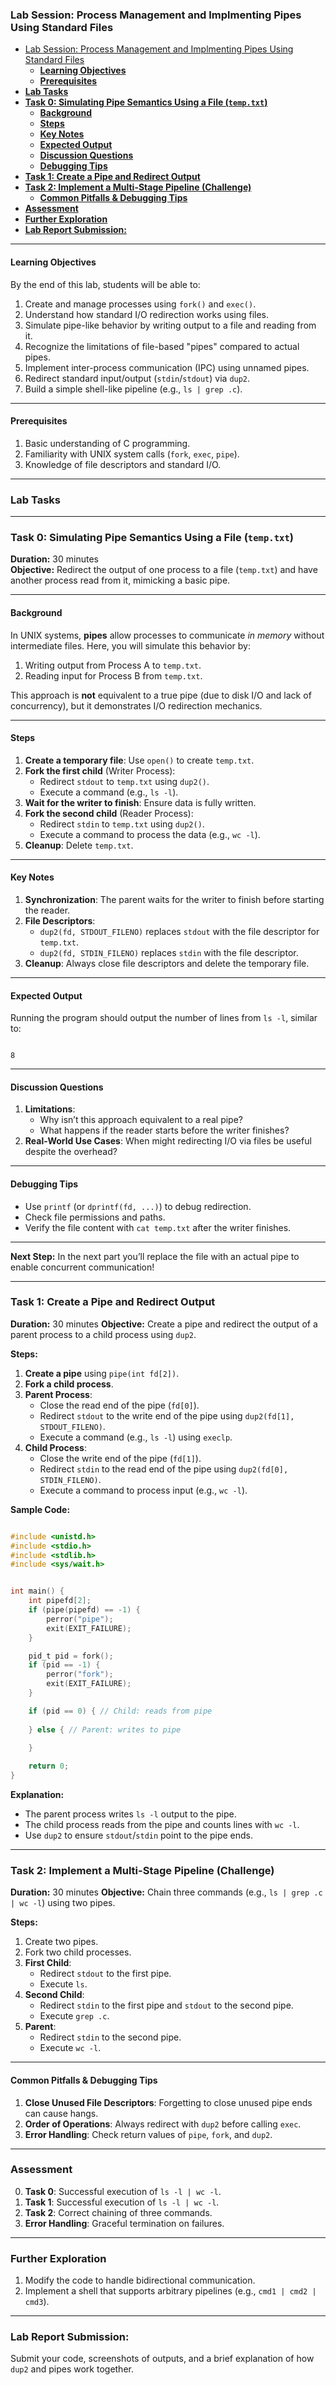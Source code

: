 
### Lab Session: Process Management and Implmenting Pipes Using Standard Files
- [Lab Session: Process Management and Implmenting Pipes Using Standard Files](#lab-session-process-management-and-implmenting-pipes-using-standard-files)
  - [**Learning Objectives**](#learning-objectives)
  - [**Prerequisites**](#prerequisites)
- [**Lab Tasks**](#lab-tasks)
- [**Task 0: Simulating Pipe Semantics Using a File (`temp.txt`)**](#task-0-simulating-pipe-semantics-using-a-file-temptxt)
  - [**Background**](#background)
  - [**Steps**](#steps)
  - [**Key Notes**](#key-notes)
  - [**Expected Output**](#expected-output)
  - [**Discussion Questions**](#discussion-questions)
  - [**Debugging Tips**](#debugging-tips)
- [**Task 1: Create a Pipe and Redirect Output**](#task-1-create-a-pipe-and-redirect-output)
- [**Task 2: Implement a Multi-Stage Pipeline (Challenge)**](#task-2-implement-a-multi-stage-pipeline-challenge)
  - [**Common Pitfalls \& Debugging Tips**](#common-pitfalls--debugging-tips)
- [**Assessment**](#assessment)
- [**Further Exploration**](#further-exploration)
- [**Lab Report Submission:**](#lab-report-submission)

---

#### **Learning Objectives**
By the end of this lab, students will be able to:
1. Create and manage processes using `fork()` and `exec()`.
2. Understand how standard I/O redirection works using files.  
3. Simulate pipe-like behavior by writing output to a file and
reading from it.  
1. Recognize the limitations of file-based "pipes" compared to
actual pipes.  
1. Implement inter-process communication (IPC) using unnamed pipes.
2. Redirect standard input/output (`stdin`/`stdout`) via `dup2`.
3. Build a simple shell-like pipeline (e.g., `ls | grep .c`).


---


#### **Prerequisites**

1. Basic understanding of C programming.
2. Familiarity with UNIX system calls (`fork`, `exec`,  `pipe`).
3. Knowledge of file descriptors and standard I/O.

---


### **Lab Tasks**

---

### **Task 0: Simulating Pipe Semantics Using a File (`temp.txt`)**  
**Duration:** 30 minutes  
**Objective:** Redirect the output of one process to a file
(`temp.txt`) and have another process read from it, mimicking a
basic pipe.  


---


#### **Background**  

In UNIX systems, **pipes** allow processes to communicate *in
memory* without intermediate files. Here, you will simulate this
behavior by:  
1. Writing output from Process A to `temp.txt`.  
2. Reading input for Process B from `temp.txt`.  

This approach is **not** equivalent to a true pipe (due to disk I/O
and lack of concurrency), but it demonstrates I/O redirection
mechanics.  


---

#### **Steps**  
1. **Create a temporary file**: Use `open()` to create `temp.txt`.  
2. **Fork the first child** (Writer Process):  
    - Redirect `stdout` to `temp.txt` using `dup2()`.  
    - Execute a command (e.g., `ls -l`).  
3. **Wait for the writer to finish**: Ensure data is fully
written.  
4. **Fork the second child** (Reader Process):  
    - Redirect `stdin` to `temp.txt` using `dup2()`.  
    - Execute a command to process the data (e.g., `wc -l`).  
5. **Cleanup**: Delete `temp.txt`.  



---


#### **Key Notes**  

1. **Synchronization**: The parent waits for the writer to finish
before starting the reader.  
2. **File Descriptors**:  
    - `dup2(fd, STDOUT_FILENO)` replaces `stdout` with the file descriptor for `temp.txt`.  
    - `dup2(fd, STDIN_FILENO)` replaces `stdin` with the file descriptor.  
3. **Cleanup**: Always close file descriptors and delete the
temporary file.  


---


#### **Expected Output**  

Running the program should output the number of lines from `ls -l`,
similar to:  

```

8

```


---


#### **Discussion Questions**  

1. **Limitations**:  
    - Why isn’t this approach equivalent to a real pipe?  
    - What happens if the reader starts before the writer finishes?  
2. **Real-World Use Cases**: When might redirecting I/O via files be
useful despite the overhead?  


---


#### **Debugging Tips**  

- Use `printf` (or `dprintf(fd, ...)`) to debug redirection.  
- Check file permissions and paths.  
- Verify the file content with `cat temp.txt` after the writer
finishes.  


---


**Next Step:** In the next part you’ll replace the file with an actual
pipe to enable concurrent communication!

---

### **Task 1: Create a Pipe and Redirect Output**
**Duration:** 30 minutes
**Objective:** Create a pipe and redirect the output of a parent
process to a child process using `dup2`.


**Steps:**

1. **Create a pipe** using `pipe(int fd[2])`.
2. **Fork a child process**.
3. **Parent Process**:
    - Close the read end of the pipe (`fd[0]`).
    - Redirect `stdout` to the write end of the pipe using `dup2(fd[1], STDOUT_FILENO)`.
    - Execute a command (e.g., `ls -l`) using `execlp`.
4. **Child Process**:
    - Close the write end of the pipe (`fd[1]`).
    - Redirect `stdin` to the read end of the pipe using `dup2(fd[0], STDIN_FILENO)`.
    - Execute a command to process input (e.g., `wc -l`).

**Sample Code:**

```c

#include <unistd.h>
#include <stdio.h>
#include <stdlib.h>
#include <sys/wait.h>


int main() {
    int pipefd[2];
    if (pipe(pipefd) == -1) {
        perror("pipe");
        exit(EXIT_FAILURE);
    }

    pid_t pid = fork();
    if (pid == -1) {
        perror("fork");
        exit(EXIT_FAILURE);
    }

    if (pid == 0) { // Child: reads from pipe
    
    } else { // Parent: writes to pipe
    
    }

    return 0;
}

```


**Explanation:**

- The parent process writes `ls -l` output to the pipe.
- The child process reads from the pipe and counts lines with `wc
-l`.
- Use `dup2` to ensure `stdout`/`stdin` point to the pipe ends.

---


### **Task 2: Implement a Multi-Stage Pipeline (Challenge)**
**Duration:** 30 minutes
**Objective:** Chain three commands (e.g., `ls | grep .c | wc -l`)
using two pipes.


**Steps:**

1. Create two pipes.
2. Fork two child processes.
3. **First Child**:
    - Redirect `stdout` to the first pipe.
    - Execute `ls`.
4. **Second Child**:
    - Redirect `stdin` to the first pipe and `stdout` to the second pipe.
    - Execute `grep .c`.
5. **Parent**:
    - Redirect `stdin` to the second pipe.
    - Execute `wc -l`.



---


#### **Common Pitfalls & Debugging Tips**

1. **Close Unused File Descriptors**: Forgetting to close unused
pipe ends can cause hangs.
2. **Order of Operations**: Always redirect with `dup2` before
calling `exec`.
3. **Error Handling**: Check return values of `pipe`, `fork`, and
`dup2`.


---


### **Assessment**
0. **Task 0**: Successful execution of `ls -l | wc -l`.
1. **Task 1**: Successful execution of `ls -l | wc -l`.
2. **Task 2**: Correct chaining of three commands.
3. **Error Handling**: Graceful termination on failures.


---


### **Further Exploration**

1. Modify the code to handle bidirectional communication.
2. Implement a shell that supports arbitrary pipelines (e.g., `cmd1
| cmd2 | cmd3`).

---


### **Lab Report Submission:**  
Submit your code, screenshots of outputs, and a brief explanation of
how `dup2` and pipes work together.
